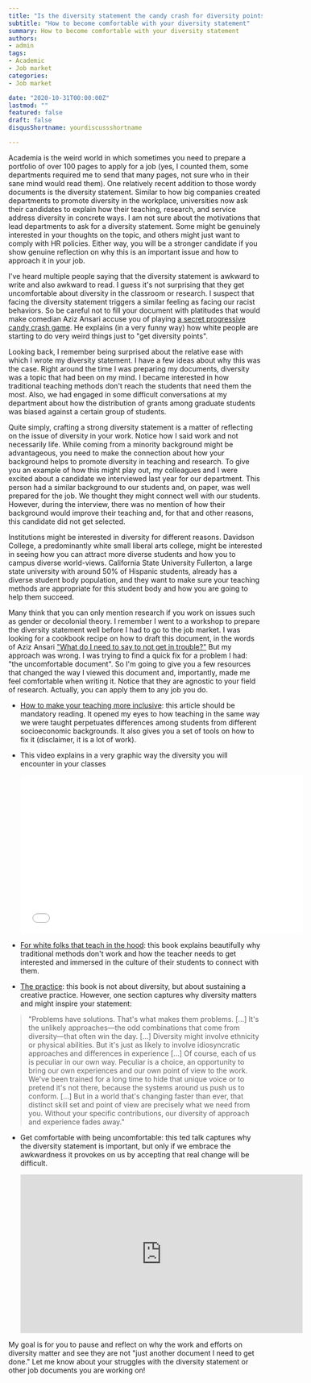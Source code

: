 ```yaml
---
title: "Is the diversity statement the candy crash for diversity points?"
subtitle: "How to become comfortable with your diversity statement"
summary: How to become comfortable with your diversity statement
authors:
- admin
tags:
- Academic
- Job market
categories:
- Job market

date: "2020-10-31T00:00:00Z"
lastmod: ""
featured: false
draft: false
disqusShortname: yourdiscussshortname

---
```


Academia is the weird world in which sometimes you need to prepare a portfolio of over 100 pages to apply for a job (yes, I counted them, some departments required me to send that many pages, not sure who in their sane mind would read them). One relatively recent addition to those wordy documents is the diversity statement. Similar to how big companies created departments to promote diversity in the workplace, universities now ask their candidates to explain how their teaching, research, and service address diversity in concrete ways. I am not sure about the motivations that lead departments to ask for a diversity statement. Some might be genuinely interested in your thoughts on the topic, and others might just want to comply with HR policies. Either way, you will be a stronger candidate if you show genuine reflection on why this is an important issue and how to approach it in your job.

I've heard multiple people saying that the diversity statement is awkward to write and also awkward to read. I guess it's not surprising that they get uncomfortable about diversity in the classroom or research. I suspect that facing the diversity statement triggers a similar feeling as facing our racist behaviors. So be careful not to fill your document with platitudes that would make comedian Aziz Ansari accuse you of playing [a secret progressive candy crash game](https://www.facebook.com/watch/?v=430629427532528). He explains (in a very funny way) how white people are starting to do very weird things just to "get diversity points".

Looking back, I remember being surprised about the relative ease with which I wrote my diversity statement. I have a few ideas about why this was the case. Right around the time I was preparing my documents, diversity was a topic that had been on my mind. I became interested in how traditional teaching methods don't reach the students that need them the most. Also, we had engaged in some difficult conversations at my department about how the distribution of grants among graduate students was biased against a certain group of students.

Quite simply, crafting a strong diversity statement is a matter of reflecting on the issue of diversity in your work. Notice how I said work and not necessarily life. While coming from a minority background might be advantageous, you need to make the connection about how your background helps to promote diversity in teaching and research. To give you an example of how this might play out, my colleagues and I were excited about a candidate we interviewed last year for our department. This person had a similar background to our students and, on paper, was well prepared for the job. We thought they might connect well with our students. However, during the interview, there was no mention of how their background would improve their teaching and, for that and other reasons, this candidate did not get selected.

Institutions might be interested in diversity for different reasons. Davidson College, a predominantly white small liberal arts college, might be interested in seeing how you can attract more diverse students and how you to campus diverse world-views. California State University Fullerton, a large state university with around 50% of Hispanic students, already has a diverse student body population, and they want to make sure your teaching methods are appropriate for this student body and how you are going to help them succeed.

Many think that you can only mention research if you work on issues such as gender or decolonial theory. I remember I went to a workshop to prepare the diversity statement well before I had to go to the job market. I was looking for a cookbook recipe on how to draft this document, in the words of Aziz Ansari ["What do I need to say to not get in trouble?"](https://www.youtube.com/watch?v=LJqhSipUuzw) But my approach was wrong. I was trying to find a quick fix for a problem I had: "the uncomfortable document". So I'm going to give you a few resources that changed the way I viewed this document and, importantly, made me feel comfortable when writing it. Notice that they are agnostic to your field of research. Actually, you can apply them to any job you do.

- [How to make your teaching more inclusive](https://www.chronicle.com/article/how-to-make-your-teaching-more-inclusive/): this article should be mandatory reading. It opened my eyes to how teaching in the same way we were taught perpetuates differences among students from different socioeconomic backgrounds. It also gives you a set of tools on how to fix it (disclaimer, it is a lot of work).

- This video explains in a very graphic way the diversity you will encounter in your classes

    <iframe width="560" height="315" src="[https://www.youtube.com/embed/vwx5IvypC5Q](https://www.youtube.com/embed/vwx5IvypC5Q)" title="YouTube video player" frameborder="0" allow="accelerometer; autoplay; clipboard-write; encrypted-media; gyroscope; picture-in-picture" allowfullscreen></iframe>

- [For white folks that teach in the hood](https://www.amazon.com/White-Folks-Teach-Hood-Rest/dp/0807028029/ref=sr_1_3?dchild=1&keywords=white+folks+that+teach+in+the+hood&qid=1626268187&sr=8-3): this book explains beautifully why traditional methods don't work and how the teacher needs to get interested and immersed in the culture of their students to connect with them.

- [The practice](https://www.amazon.com/The-Practice-Shipping-Creative-Work/dp/B089B7SZCN/ref=sr_1_1?dchild=1&keywords=the+practice+seth+godin&qid=1626269121&sr=8-1): this book is not about diversity, but about sustaining a creative practice. However, one section captures why diversity matters and might inspire your statement:

 > "Problems have solutions. That's what makes them problems. [...] It's the unlikely approaches—the odd combinations that come from diversity—that often win the day. [...] Diversity might involve ethnicity or physical abilities. But it's just as likely to involve idiosyncratic approaches and differences in experience [...] Of course, each of us is peculiar in our own way. Peculiar is a choice, an opportunity to bring our own experiences and our own point of view to the work. We've been trained for a long time to hide that unique voice or to pretend it's not there, because the systems around us push us to conform. [...] But in a world that's changing faster than ever, that distinct skill set and point of view are precisely what we need from you. Without your specific contributions, our diversity of approach and experience fades away."

- Get comfortable with being uncomfortable: this ted talk captures why the diversity statement is important, but only if we embrace the awkwardness it provokes on us by accepting that real change will be difficult.

    <iframe width="560" height="315" src="https://www.youtube.com/embed/QijH4UAqGD8" title="YouTube video player" frameborder="0" allow="accelerometer; autoplay; clipboard-write; encrypted-media; gyroscope; picture-in-picture" allowfullscreen></iframe>

My goal is for you to pause and reflect on why the work and efforts on diversity matter and see they are not "just another document I need to get done."  Let me know about your struggles with the diversity statement or other job documents you are working on!



